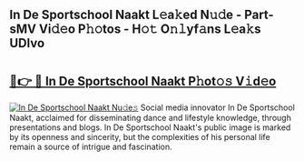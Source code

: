 ## In De Sportschool Naakt L𝚎a𝚔ed N𝚞𝚍e - Part-sMV Vi𝚍𝚎o P𝚑𝚘tos - H𝚘𝚝 O𝚗𝚕yf𝚊ns L𝚎a𝚔s UDlvo

# <h2><a href="http://kf1nqbo.oniu.top/?m=In+De+Sportschool+Naakt">🔗👉 🔴 In De Sportschool Naakt P𝚑ot𝚘𝚜 V𝚒d𝚎o</a></h2>

[![In De Sportschool Naakt Nu𝚍e𝚜](https://i.imgur.com/0qMVB7G.gif)](http://kf1nqbo.oniu.top/?m=In+De+Sportschool+Naakt)
Social media innovator In De Sportschool Naakt, acclaimed for disseminating dance and lifestyle knowledge, through presentations and blogs. In De Sportschool Naakt's public image is marked by its openness and sincerity, but the complexities of his personal life remain a source of intrigue and fascination.  
